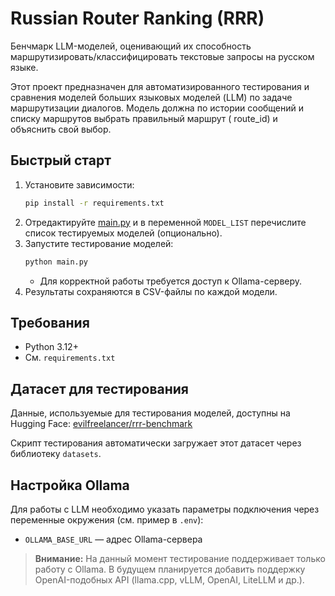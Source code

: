 # Russian Router Ranking (RRR)

Бенчмарк LLM-моделей, оценивающий их способность маршрутизировать/классифицировать текстовые запросы на русском языке.

Этот проект предназначен для автоматизированного тестирования и сравнения моделей больших языковых моделей (LLM) по
задаче маршрутизации диалогов. Модель должна по истории сообщений и списку маршрутов выбрать правильный маршрут (
route_id) и объяснить свой выбор.

## Быстрый старт

1. Установите зависимости:
   ```bash
   pip install -r requirements.txt
   ```
2. Отредактируйте [main.py](./main.py) и в переменной `MODEL_LIST` перечислите список тестируемых моделей (опционально).
3. Запустите тестирование моделей:
   ```bash
   python main.py
   ```
    - Для корректной работы требуется доступ к Ollama-серверу.
4. Результаты сохраняются в CSV-файлы по каждой модели.

## Требования

- Python 3.12+
- См. `requirements.txt`

## Датасет для тестирования

Данные, используемые для тестирования моделей, доступны на Hugging
Face: [evilfreelancer/rrr-benchmark](https://huggingface.co/datasets/evilfreelancer/rrr-benchmark)

Скрипт тестирования автоматически загружает этот датасет через библиотеку `datasets`.

## Настройка Ollama

Для работы с LLM необходимо указать параметры подключения через переменные окружения (см. пример в `.env`):

- `OLLAMA_BASE_URL` — адрес Ollama-сервера

> **Внимание:** На данный момент тестирование поддерживает только работу с Ollama. В будущем планируется добавить
> поддержку OpenAI-подобных API (llama.cpp, vLLM, OpenAI, LiteLLM и др.).
